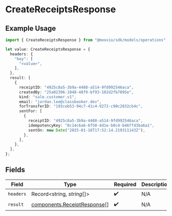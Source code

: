 # CreateReceiptsResponse

## Example Usage

```typescript
import { CreateReceiptsResponse } from "@moovio/sdk/models/operations";

let value: CreateReceiptsResponse = {
  headers: {
    "key": [
      "<value>",
    ],
  },
  result: [
    {
      receiptID: "4925c8a5-3b9a-4488-a514-9fd992546aca",
      createdBy: "25a02396-1048-48f9-bf93-102d2fb7895e",
      kind: "sale.customer.v1",
      email: "jordan.lee@classbooker.dev",
      forTransferID: "193ceb53-94c7-41c4-9272-c90c2832cb4c",
      sentFor: [
        {
          receiptID: "4925c8a5-3b9a-4488-a514-9fd992546aca",
          idempotencyKey: "0c14c6a6-6f50-4d1e-b0c4-b46ff43ba6a1",
          sentOn: new Date("2025-01-16T17:52:14.219311143Z"),
        },
      ],
    },
  ],
};
```

## Fields

| Field                                                                      | Type                                                                       | Required                                                                   | Description                                                                |
| -------------------------------------------------------------------------- | -------------------------------------------------------------------------- | -------------------------------------------------------------------------- | -------------------------------------------------------------------------- |
| `headers`                                                                  | Record<string, *string*[]>                                                 | :heavy_check_mark:                                                         | N/A                                                                        |
| `result`                                                                   | [components.ReceiptResponse](../../models/components/receiptresponse.md)[] | :heavy_check_mark:                                                         | N/A                                                                        |